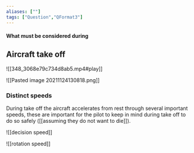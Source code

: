 ```yaml
---
aliases: [""]
tags: ["Question","QFormat3"]
---
```


#### What must be considered during
## Aircraft take off

![[348_3068e79c734d8ab5.mp4#play]]

![[Pasted image 20211124130818.png]]

### Distinct speeds
During take off the aircraft accelerates from rest through several important speeds, these are important for the pilot to keep in mind during take off to do so safely ([[assuming they do not want to die]]).

![[decision speed]]

![[rotation speed]]